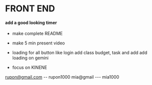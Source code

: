 # FRONT END 

#### add a good looking timer

- make complete README

- make 5 min present video

- loading for all button like login add class budget, task and add add loading on gemini 

- focus on KINENE 



rupon@gmail.com -- rupon1000
mia@gmail --- mia1000